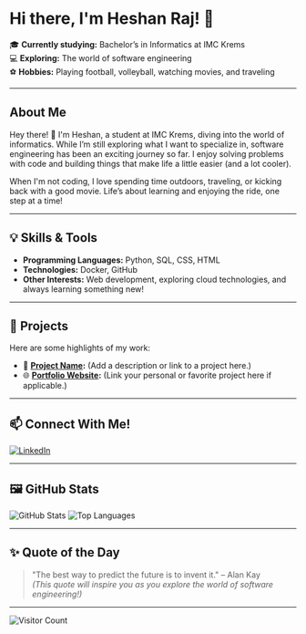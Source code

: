 # Hi there, I'm Heshan Raj! 👋

🎓 **Currently studying:** Bachelor’s in Informatics at IMC Krems  
💻 **Exploring:** The world of software engineering  
⚽ **Hobbies:** Playing football, volleyball, watching movies, and traveling  

---

## About Me

Hey there! 👋 I'm Heshan, a student at IMC Krems, diving into the world of informatics. While I’m still exploring what I want to specialize in, software engineering has been an exciting journey so far. I enjoy solving problems with code and building things that make life a little easier (and a lot cooler).

When I'm not coding, I love spending time outdoors, traveling, or kicking back with a good movie. Life’s about learning and enjoying the ride, one step at a time!

---

## 💡 Skills & Tools
- **Programming Languages:** Python, SQL, CSS, HTML  
- **Technologies:** Docker, GitHub  
- **Other Interests:** Web development, exploring cloud technologies, and always learning something new!

---

## 🌟 Projects
Here are some highlights of my work:
- 🚧 **[Project Name](#):** (Add a description or link to a project here.)
- 🌐 **[Portfolio Website](#):** (Link your personal or favorite project here if applicable.)

---

## 📫 Connect With Me!
[![LinkedIn](https://img.shields.io/badge/-LinkedIn-blue?style=flat-square&logo=linkedin)](https://www.linkedin.com/in/heshanraj/)

---

## 🖼️ GitHub Stats
![GitHub Stats](https://github-readme-stats.vercel.app/api?username=HeshanRaj&show_icons=true&theme=tokyonight)
![Top Languages](https://github-readme-stats.vercel.app/api/top-langs/?username=HeshanRaj&layout=compact&theme=tokyonight)

---

## ✨ Quote of the Day
> "The best way to predict the future is to invent it." – Alan Kay  
*(This quote will inspire you as you explore the world of software engineering!)*

---

![Visitor Count](https://komarev.com/ghpvc/?username=HeshanRaj&color=brightgreen)


